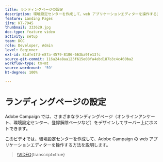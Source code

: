 ```yaml
---
title: ランディングページの設定
description: 環境設定センターを作成して、web アプリケーションエディターを操作する方法を説明します。
feature: Landing Pages
jira: KT-7945
thumbnail: 333629.jpg
doc-type: feature video
activity: setup
team: DOC
role: Developer, Admin
level: Beginner
exl-id: 81dfe17d-e87a-4579-8106-663ba9fe13fc
source-git-commit: 116a24a8aa123f615e08fa4ebd187b3c4c460ba2
workflow-type: tm+mt
source-wordcount: '59'
ht-degree: 100%

---
```


# ランディングページの設定

Adobe Campaign では、さまざまなランディングページ（オンラインアンケート、環境設定センター、登録解除ページなど）をデザインしてサーバー上にホストできます。

このビデオでは、環境設定センターを作成して、Adobe Campaign の web アプリケーションエディターを操作する方法を説明します。

>[!VIDEO](https://video.tv.adobe.com/v/3450215?quality=12&learn=on&captions=jpn){transcript=true}
